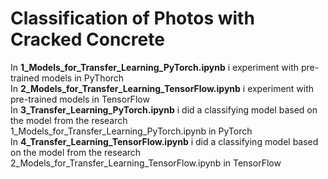 # Classification of Photos with Cracked Concrete  
In **1_Models_for_Transfer_Learning_PyTorch.ipynb** i experiment with pre-trained models in PyThorch  
In **2_Models_for_Transfer_Learning_TensorFlow.ipynb** i experiment with pre-trained models in TensorFlow   
In **3_Transfer_Learning_PyTorch.ipynb** i did a classifying model based on the model from the research 1_Models_for_Transfer_Learning_PyTorch.ipynb in PyTorch  
In **4_Transfer_Learning_TensorFlow.ipynb** i did a classifying model based on the model from the research 2_Models_for_Transfer_Learning_TensorFlow.ipynb in TensorFlow